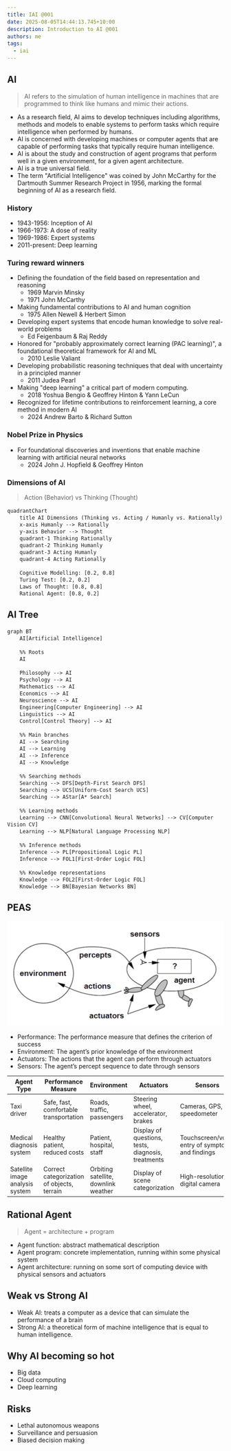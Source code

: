 ```yaml
---
title: IAI @001
date: 2025-08-05T14:44:13.745+10:00
description: Introduction to AI @001
authors: me
tags:
  - iai
---
```


## AI

> AI refers to the simulation of human intelligence in machines that are programmed to think like humans and mimic their actions.

- As a research field, AI aims to develop techniques including algorithms, methods and models to enable systems to perform tasks which require intelligence when performed by humans.
- AI is concerned with developing machines or computer agents that are capable of performing tasks that typically require human intelligence.
- AI is about the study and construction of agent programs that perform well in a given environment, for a given agent architecture.
- AI is a true universal field.
- The term "Artificial Intelligence" was coined by John McCarthy for the Dartmouth Summer Research Project in 1956, marking the formal beginning of AI as a research field.

### History

- 1943-1956: Inception of AI
- 1966-1973: A dose of reality
- 1969-1986: Expert systems
- 2011-present: Deep learning

### Turing reward winners

- Defining the foundation of the field based on representation and reasoning
  - 1969 Marvin Minsky
  - 1971 John McCarthy
- Making fundamental contributions to AI and human cognition
  - 1975 Allen Newell & Herbert Simon
- Developing expert systems that encode human knowledge to solve real-world problems
  - Ed Feigenbaum & Raj Reddy
- Honored for "probably approximately correct learning (PAC learning)", a foundational theoretical framework for AI and ML
  - 2010 Leslie Valiant
- Developing probabilistic reasoning techniques that deal with uncertainty in a principled manner
  - 2011 Judea Pearl
- Making "deep learning" a critical part of modern computing.
  - 2018 Yoshua Bengio & Geoffrey Hinton & Yann LeCun
- Recognized for lifetime contributions to reinforcement learning, a core method in modern AI
  - 2024 Andrew Barto & Richard Sutton

### Nobel Prize in Physics

- For foundational discoveries and inventions that enable machine learning with artificial neural networks
  - 2024 John J. Hopfield & Geoffrey Hinton

### Dimensions of AI

> Action (Behavior) vs Thinking (Thought)

```mermaid
quadrantChart
    title AI Dimensions (Thinking vs. Acting / Humanly vs. Rationally)
    x-axis Humanly --> Rationally
    y-axis Behavior --> Thought
    quadrant-1 Thinking Rationally
    quadrant-2 Thinking Humanly
    quadrant-3 Acting Humanly
    quadrant-4 Acting Rationally

    Cognitive Modelling: [0.2, 0.8]
    Turing Test: [0.2, 0.2]
    Laws of Thought: [0.8, 0.8]
    Rational Agent: [0.8, 0.2]
```

## AI Tree

```mermaid
graph BT
    AI[Artificial Intelligence]

    %% Roots
    AI

    Philosophy --> AI
    Psychology --> AI
    Mathematics --> AI
    Economics --> AI
    Neuroscience --> AI
    Engineering[Computer Engineering] --> AI
    Linguistics --> AI
    Control[Control Theory] --> AI

    %% Main branches
    AI --> Searching
    AI --> Learning
    AI --> Inference
    AI --> Knowledge

    %% Searching methods
    Searching --> DFS[Depth-First Search DFS]
    Searching --> UCS[Uniform-Cost Search UCS]
    Searching --> AStar[A* Search]

    %% Learning methods
    Learning --> CNN[Convolutional Neural Networks] --> CV[Computer Vision CV]
    Learning --> NLP[Natural Language Processing NLP]

    %% Inference methods
    Inference --> PL[Propositional Logic PL]
    Inference --> FOL1[First-Order Logic FOL]

    %% Knowledge representations
    Knowledge --> FOL2[First-Order Logic FOL]
    Knowledge --> BN[Bayesian Networks BN]
```

## PEAS

![PEAS](./peas.png)

- Performance: The performance measure that defines the criterion of success
- Environment: The agent’s prior knowledge of the environment
- Actuators: The actions that the agent can perform through actuators
- Sensors: The agent’s percept sequence to date through sensors

| Agent Type | Performance Measure | Environment | Actuators | Sensors |
| --- | --- | --- | --- | --- |
| Taxi driver | Safe, fast, comfortable transportation | Roads, traffic, passengers | Steering wheel, accelerator, brakes | Cameras, GPS, speedometer |
| Medical diagnosis system | Healthy patient, reduced costs | Patient, hospital, staff | Display of questions, tests, diagnosis, treatments | Touchscreen/voice entry of symptoms and findings |
| Satellite image analysis system | Correct categorization of objects, terrain | Orbiting satellite, downlink weather | Display of scene categorization | High-resolution digital camera |

## Rational Agent

> Agent = architecture + program

- Agent function: abstract mathematical description
- Agent program: concrete implementation, running within some physical system
- Agent architecture: running on some sort of computing device with physical sensors and actuators

## Weak vs Strong AI

- Weak AI: treats a computer as a device that can simulate the performance of a brain
- Strong AI: a theoretical form of machine intelligence that is equal to human intelligence.

## Why AI becoming so hot

- Big data
- Cloud computing
- Deep learning

## Risks

- Lethal autonomous weapons
- Surveillance and persuasion
- Biased decision making
